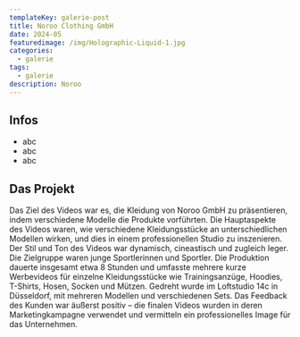 ```yaml
---
templateKey: galerie-post
title: Noroo Clothing GmbH
date: 2024-05
featuredimage: /img/Holographic-Liquid-1.jpg
categories:
  - galerie
tags:
  - galerie
description: Noroo
---
```

## Infos

- abc
- abc
- abc
## Das Projekt

Das Ziel des Videos war es, die Kleidung von Noroo GmbH zu präsentieren, indem verschiedene Modelle die Produkte vorführten. Die Hauptaspekte des Videos waren, wie verschiedene Kleidungsstücke an unterschiedlichen Modellen wirken, und dies in einem professionellen Studio zu inszenieren. Der Stil und Ton des Videos war dynamisch, cineastisch und zugleich leger. Die Zielgruppe waren junge Sportlerinnen und Sportler. Die Produktion dauerte insgesamt etwa 8 Stunden und umfasste mehrere kurze Werbevideos für einzelne Kleidungsstücke wie Trainingsanzüge, Hoodies, T-Shirts, Hosen, Socken und Mützen. Gedreht wurde im Loftstudio 14c in Düsseldorf, mit mehreren Modellen und verschiedenen Sets. Das Feedback des Kunden war äußerst positiv – die finalen Videos wurden in deren Marketingkampagne verwendet und vermitteln ein professionelles Image für das Unternehmen.

